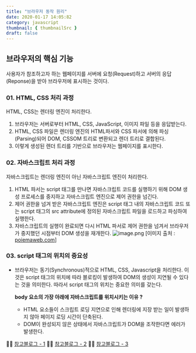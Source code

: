```yaml
---
title: "브라우저 동작 원리"
date: 2020-01-17 14:05:82
category: javascript
thumbnail: { thumbnailSrc }
draft: false
---
```



## 브라우저의 핵심 기능
사용자가 참조하고자 하는 웹페이지를 서버에 요청(Request)하고 서버의 응답(Reponse)을 받아 브라우저에 표시하는 것이다.

### 01. HTML, CSS 처리 과정
HTML, CSS는 렌더링 엔진이 처리한다.
1. 브라우저는 서버로부터 HTML, CSS, JavaScript, 이미지 파일 등을 응답받는다.
2. HTML, CSS 파일은 렌더링 엔진의 HTML파서와 CSS 파서에 의해 파싱(Parsing)되어 DOM, CSSOM 트리로 변환되고 렌더 트리로 결합된다.
3. 이렇게 생성된 렌더 트리를 기반으로 브라우저는 웹페이지를 표시한다.
    
### 02. 자바스크립트 처리 과정
자바스크립트는 렌더링 엔진이 아닌 자바스크립트 엔진이 처리한다.
1. HTML 파서는 script 태그를 만나면 자바스크립트 코드를 실행하기 위해 DOM 생성 프로세스를 중지하고 자바스크립트 엔진으로 제어 권한을 넘긴다.
2. 제어 권한을 넘겨 받은 자바스크립트 엔진은 script 태그 내의 자바스크립트 코드 또는 script 태그의 src attribute에 정의된 자바스크립트 파일을 로드하고 파싱하여 실행한다.
3. 자바스크립트의 실행이 완료되면 다시 HTML 파서로 제어 권한을 넘겨서 브라우저가 중지했던 시점부터 DOM 생성을 재개한다.
![image.png](https://images.velog.io/post-images/yhe228/4fab4950-38ab-11ea-9b26-bbc9ba3d870c/image.png)
[이미지 출처 : [poiemaweb.com](https://poiemaweb.com/js-browser)]

### 03. script 태그의 위치의 중요성
- 브라우저는 동기(Synchronous)적으로 HTML, CSS, Javascript을 처리한다. 이것은 script 태그의 위치에 따라 블로킹이 발생하여 DOM의 생성이 지연될 수 있다는 것을 의미한다. 따라서 script 태그의 위치는 중요한 의미를 갖는다.

  __body 요소의 가장 아래에 자바스크립트를 위치시키는 이유 ?__  
  - HTML 요소들이 스크립트 로딩 지연으로 인해 렌더링에 지장 받는 일이 발생하지 않아 페이지 로딩 시간이 단축된다.
  - DOM이 완성되지 않은 상태에서 자바스크립트가 DOM을 조작한다면 에러가 발생한다.








👨‍🏫 [참고블로그 - 1](https://poiemaweb.com/js-browser)
👨‍🏫 [참고블로그 - 2](https://d2.naver.com/helloworld/59361)
👨‍🏫 [참고블로그 - 3](https://medium.com/@pks2974/website%EB%8A%94-%EC%96%B4%EB%96%BB%EA%B2%8C-%EB%B3%B4%EC%97%AC%EC%A3%BC%EA%B2%8C-%EB%90%A0%EA%B9%8C-f1193c844480)
